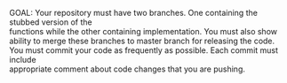 GOAL:
Your	 repository	 must	 have	 two	 branches.	 One	 containing	 the	 stubbed	 version	 of	 the	
functions	 while	 the	 other	 containing	 implementation.	 You	 must	 also	 show	 ability	 to	
merge	these	branches	to	master	branch	for	releasing	the	code.
You	 must	 commit your	 code	 as	 frequently	 as	 possible.	 Each	 commit	 must	 include	
appropriate comment	about	code	changes	that	you	are	pushing.
